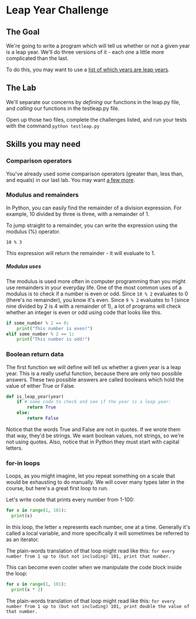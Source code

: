 # Leap Year Challenge

## The Goal

We're going to write a program which will tell us whether or not a given year is a leap year. We'll do three versions of it - each one a little more complicated than the last.

To do this, you may want to use a <a href="https://www.accuracyproject.org/leapyears.html">list of which years are leap years</a>.

## The Lab

We'll separate our concerns by _defining_ our functions in the leap.py file, and _calling_ our functions in the testleap.py file.

Open up those two files, complete the challenges listed, and run your tests with the command `python testleap.py`

## Skills you may need

### Comparison operators

You've already used some comparison operators (greater than, less than, and equals) in our last lab. You may want <a href="https://www.tutorialspoint.com/python/python_basic_operators.htm">a few more</a>.

### Modulus and remainders

In Python, you can easily find the remainder of a division expression. For example, 10 divided by three is three, with a remainder of 1.

To jump straight to a remainder, you can write the expression using the modulus (%) operator.

` 10 % 3 `

This expression will return the remainder - it will evaluate to 1.

##### Modulus uses

The modulus is used more often in computer programming than you might use remainders in your everyday life. One of the most common uses of a modulus is to check if a number is even or odd. Since `10 % 2` evaluates to 0 (there's no remainder), you know it's even. Since `9 % 2` evaluates to 1 (since nine divided by 2 is 4 with a remainder of 1), a lot of programs will check whether an integer is even or odd using code that looks like this.

```python
if some_number % 2 == 0:
    print("This number is even!")
elif some_number % 2 == 1:
    print("This number is odd!")
```

### Boolean return data

The first function we will define will tell us whether a given year is a leap year. This is a really useful function, because there are only two possible answers. These two possible answers are called booleans which hold the value of either True or False.

```python
def is_leap_year(year)
    if # some code to check and see if the year is a leap year:
        return True
    else:
        return False
```

Notice that the words True and False are not in quotes. If we wrote them that way, they'd be strings. We want boolean values, not strings, so we're not using quotes. Also, notice that in Python they must start with capital letters.

### for-in loops

Loops, as you might imagine, let you repeat something on a scale that would be exhausting to do manually. We will cover many types later in the course, but here's a great first loop to run.

Let's write code that prints every number from 1-100:

```python
for x in range(1, 101):
  print(x)
```

In this loop, the letter x represents each number, one at a time. Generally it's called a local variable, and more specifically it will sometimes be referred to as an iterator.

The plain-words translation of that loop might read like this: `for every number from 1 up to (but not including) 101, print that number.`

This can become even cooler when we manipulate the code block inside the loop:

```python
for x in range(1, 101):
  print(x * 2)
```

The plain-words translation of that loop might read like this: `for every number from 1 up to (but not including) 101, print double the value of that number.`

